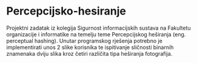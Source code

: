 # Percepcijsko-hesiranje
Projektni zadatak iz kolegija Sigurnost informacijskih sustava na Fakultetu organizacije i informatike na temelju teme Percepcijskog heširanja (eng. perceptual hashing). Unutar programskog rješenja potrebno je implementirati unos 2 slike korisnika te ispitivanje sličnosti binarnih znamenaka dviju slika kroz četiri različita tipa heširanja fotografija.
